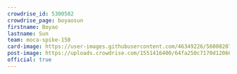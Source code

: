 ```yaml
---
crowdrise_id: 5300502
crowdrise_page: boyaosun
firstname: Boyao
lastname: Sun
team: moca-spike-150
card-image: https://user-images.githubusercontent.com/46349226/56008207-68dc3080-5ca9-11e9-83c9-76724459fa59.png
post-image: https://uploads.crowdrise.com/1551416400/64fa250c7170d12066bb575c57773ffc.jpg
official: true
---
```

